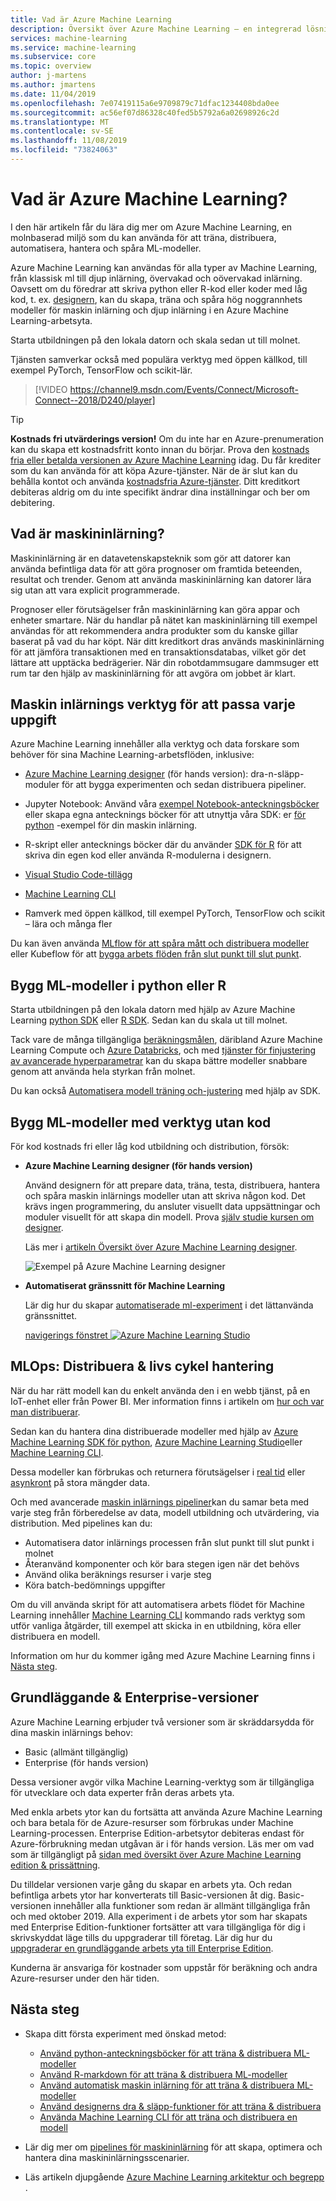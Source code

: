 ```yaml
---
title: Vad är Azure Machine Learning
description: Översikt över Azure Machine Learning – en integrerad lösning från slut punkt till slut punkt för data vetenskaps tekniker som utvecklar, experimenterar och distribuerar avancerade analys program i moln skala.
services: machine-learning
ms.service: machine-learning
ms.subservice: core
ms.topic: overview
author: j-martens
ms.author: jmartens
ms.date: 11/04/2019
ms.openlocfilehash: 7e07419115a6e9709879c71dfac1234408bda0ee
ms.sourcegitcommit: ac56ef07d86328c40fed5b5792a6a02698926c2d
ms.translationtype: MT
ms.contentlocale: sv-SE
ms.lasthandoff: 11/08/2019
ms.locfileid: "73824063"
---
```

# <a name="what-is-azure-machine-learning"></a>Vad är Azure Machine Learning?

I den här artikeln får du lära dig mer om Azure Machine Learning, en molnbaserad miljö som du kan använda för att träna, distribuera, automatisera, hantera och spåra ML-modeller. 

Azure Machine Learning kan användas för alla typer av Machine Learning, från klassisk ml till djup inlärning, övervakad och oövervakad inlärning. Oavsett om du föredrar att skriva python eller R-kod eller koder med låg kod, t. ex. [designern](ui-tutorial-automobile-price-train-score.md), kan du skapa, träna och spåra hög noggrannhets modeller för maskin inlärning och djup inlärning i en Azure Machine Learning-arbetsyta. 

Starta utbildningen på den lokala datorn och skala sedan ut till molnet. 

Tjänsten samverkar också med populära verktyg med öppen källkod, till exempel PyTorch, TensorFlow och scikit-lär.

> [!VIDEO https://channel9.msdn.com/Events/Connect/Microsoft-Connect--2018/D240/player]

> [!Tip]
> **Kostnads fri utvärderings version!**  Om du inte har en Azure-prenumeration kan du skapa ett kostnadsfritt konto innan du börjar. Prova den [kostnads fria eller betalda versionen av Azure Machine Learning](https://aka.ms/AMLFree) idag. Du får krediter som du kan använda för att köpa Azure-tjänster. När de är slut kan du behålla kontot och använda [kostnadsfria Azure-tjänster](https://azure.microsoft.com/free/). Ditt kreditkort debiteras aldrig om du inte specifikt ändrar dina inställningar och ber om debitering.


## <a name="what-is-machine-learning"></a>Vad är maskininlärning?

Maskininlärning är en datavetenskapsteknik som gör att datorer kan använda befintliga data för att göra prognoser om framtida beteenden, resultat och trender. Genom att använda maskininlärning kan datorer lära sig utan att vara explicit programmerade.

Prognoser eller förutsägelser från maskininlärning kan göra appar och enheter smartare. När du handlar på nätet kan maskininlärning till exempel användas för att rekommendera andra produkter som du kanske gillar baserat på vad du har köpt. När ditt kreditkort dras används maskininlärning för att jämföra transaktionen med en transaktionsdatabas, vilket gör det lättare att upptäcka bedrägerier. När din robotdammsugare dammsuger ett rum tar den hjälp av maskininlärning för att avgöra om jobbet är klart.

## <a name="machine-learning-tools-to-fit-each-task"></a>Maskin inlärnings verktyg för att passa varje uppgift 

Azure Machine Learning innehåller alla verktyg och data forskare som behöver för sina Machine Learning-arbetsflöden, inklusive:
+ [Azure Machine Learning designer](ui-tutorial-automobile-price-train-score.md) (för hands version): dra-n-släpp-moduler för att bygga experimenten och sedan distribuera pipeliner.

+ Jupyter Notebook: Använd våra [exempel Notebook-anteckningsböcker](https://aka.ms/aml-notebooks) eller skapa egna antecknings böcker för att utnyttja våra SDK: er <a href="https://docs.microsoft.com/python/api/overview/azure/ml/intro?view=azure-ml-py" target="_blank">för python</a> -exempel för din maskin inlärning. 

+ R-skript eller antecknings böcker där du använder <a href="https://azure.github.io/azureml-sdk-for-r/reference/index.html" target="_blank">SDK för R</a> för att skriva din egen kod eller använda R-modulerna i designern.

+ [Visual Studio Code-tillägg](how-to-vscode-tools.md)

+ [Machine Learning CLI](reference-azure-machine-learning-cli.md)

+ Ramverk med öppen källkod, till exempel PyTorch, TensorFlow och scikit – lära och många fler

Du kan även använda [MLflow för att spåra mått och distribuera modeller](how-to-use-mlflow.md) eller Kubeflow för att [bygga arbets flöden från slut punkt till slut punkt](https://www.kubeflow.org/docs/azure/).


## <a name="build-ml-models-in-python-or-r"></a>Bygg ML-modeller i python eller R

Starta utbildningen på den lokala datorn med hjälp av Azure Machine Learning <a href="https://docs.microsoft.com/python/api/overview/azure/ml/intro?view=azure-ml-py" target="_blank">python SDK</a> eller <a href="https://azure.github.io/azureml-sdk-for-r/reference/index.html" target="_blank">R SDK</a>. Sedan kan du skala ut till molnet. 

Tack vare de många tillgängliga [beräkningsmålen](how-to-set-up-training-targets.md), däribland Azure Machine Learning Compute och [Azure Databricks](/azure/azure-databricks/what-is-azure-databricks), och med [tjänster för finjustering av avancerade hyperparametrar](how-to-tune-hyperparameters.md) kan du skapa bättre modeller snabbare genom att använda hela styrkan från molnet.

Du kan också [Automatisera modell träning och-justering](tutorial-auto-train-models.md) med hjälp av SDK.

## <a name="build-ml-models-with-no-code-tools"></a>Bygg ML-modeller med verktyg utan kod

För kod kostnads fri eller låg kod utbildning och distribution, försök:

+ **Azure Machine Learning designer (för hands version)**

  Använd designern för att prepare data, träna, testa, distribuera, hantera och spåra maskin inlärnings modeller utan att skriva någon kod. Det krävs ingen programmering, du ansluter visuellt data uppsättningar och moduler visuellt för att skapa din modell.   Prova [själv studie kursen om designer](tutorial-designer-automobile-price-train-score.md).

  Läs mer i [artikeln Översikt över Azure Machine Learning designer](concept-designer.md). 

  ![Exempel på Azure Machine Learning designer](media/concept-ml-pipelines/designer-drag-and-drop.gif)

+ **Automatiserat gränssnitt för Machine Learning**

  Lär dig hur du skapar [automatiserade ml-experiment](tutorial-first-experiment-automated-ml.md) i det lättanvända gränssnittet. 

  [navigerings fönstret ![Azure Machine Learning Studio](media/overview-what-is-azure-ml/azure-machine-learning-automated-ml-ui.jpg)](media/overview-what-is-azure-ml/azure-machine-learning-automated-ml-ui.jpg)

## <a name="mlops-deploy--lifecycle-management"></a>MLOps: Distribuera & livs cykel hantering
När du har rätt modell kan du enkelt använda den i en webb tjänst, på en IoT-enhet eller från Power BI. Mer information finns i artikeln om [hur och var man distribuerar](how-to-deploy-and-where.md).

Sedan kan du hantera dina distribuerade modeller med hjälp av [Azure Machine Learning SDK för python](https://aka.ms/aml-sdk), [Azure Machine Learning Studio](https://ml.azure.com)eller [Machine Learning CLI](reference-azure-machine-learning-cli.md).

Dessa modeller kan förbrukas och returnera förutsägelser i [real tid](how-to-consume-web-service.md) eller [asynkront](how-to-run-batch-predictions.md) på stora mängder data.

Och med avancerade [maskin inlärnings pipeliner](concept-ml-pipelines.md)kan du samar beta med varje steg från förberedelse av data, modell utbildning och utvärdering, via distribution. Med pipelines kan du:

* Automatisera dator inlärnings processen från slut punkt till slut punkt i molnet
* Återanvänd komponenter och kör bara stegen igen när det behövs
* Använd olika beräknings resurser i varje steg
* Köra batch-bedömnings uppgifter

Om du vill använda skript för att automatisera arbets flödet för Machine Learning innehåller [Machine Learning CLI](reference-azure-machine-learning-cli.md) kommando rads verktyg som utför vanliga åtgärder, till exempel att skicka in en utbildning, köra eller distribuera en modell.

Information om hur du kommer igång med Azure Machine Learning finns i [Nästa steg](#next-steps).

## <a name="sku"></a>Grundläggande & Enterprise-versioner

Azure Machine Learning erbjuder två versioner som är skräddarsydda för dina maskin inlärnings behov:
+ Basic (allmänt tillgänglig)
+ Enterprise (för hands version)

Dessa versioner avgör vilka Machine Learning-verktyg som är tillgängliga för utvecklare och data experter från deras arbets yta.   

Med enkla arbets ytor kan du fortsätta att använda Azure Machine Learning och bara betala för de Azure-resurser som förbrukas under Machine Learning-processen. Enterprise Edition-arbetsytor debiteras endast för Azure-förbrukning medan utgåvan är i för hands version. Läs mer om vad som är tillgängligt på [sidan med översikt över Azure Machine Learning edition & prissättning](https://azure.microsoft.com/pricing/details/machine-learning/). 

Du tilldelar versionen varje gång du skapar en arbets yta. Och redan befintliga arbets ytor har konverterats till Basic-versionen åt dig. Basic-versionen innehåller alla funktioner som redan är allmänt tillgängliga från och med oktober 2019. Alla experiment i de arbets ytor som har skapats med Enterprise Edition-funktioner fortsätter att vara tillgängliga för dig i skrivskyddat läge tills du uppgraderar till företag. Lär dig hur du [uppgraderar en grundläggande arbets yta till Enterprise Edition](how-to-manage-workspace.md#upgrade). 

Kunderna är ansvariga för kostnader som uppstår för beräkning och andra Azure-resurser under den här tiden.

## <a name="next-steps"></a>Nästa steg

- Skapa ditt första experiment med önskad metod:
  + [Använd python-anteckningsböcker för att träna & distribuera ML-modeller](tutorial-1st-experiment-sdk-setup.md)
  + [Använd R-markdown för att träna & distribuera ML-modeller](tutorial-1st-r-experiment.md) 
  + [Använd automatisk maskin inlärning för att träna & distribuera ML-modeller](  tutorial-first-experiment-automated-ml.md) 
  + [Använd designerns dra & släpp-funktioner för att träna & distribuera](tutorial-designer-automobile-price-train-score.md) 
  + [Använda Machine Learning CLI för att träna och distribuera en modell](tutorial-train-deploy-model-cli.md)

- Lär dig mer om [pipelines för maskininlärning](/azure/machine-learning/service/concept-ml-pipelines) för att skapa, optimera och hantera dina maskininlärningsscenarier.

- Läs artikeln djupgående [Azure Machine Learning arkitektur och begrepp](concept-azure-machine-learning-architecture.md) .
